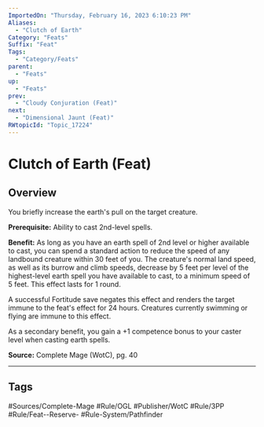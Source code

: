 ```yaml
---
ImportedOn: "Thursday, February 16, 2023 6:10:23 PM"
Aliases:
  - "Clutch of Earth"
Category: "Feats"
Suffix: "Feat"
Tags:
  - "Category/Feats"
parent:
  - "Feats"
up:
  - "Feats"
prev:
  - "Cloudy Conjuration (Feat)"
next:
  - "Dimensional Jaunt (Feat)"
RWtopicId: "Topic_17224"
---
```

# Clutch of Earth (Feat)
## Overview
You briefly increase the earth's pull on the target creature.

**Prerequisite:** Ability to cast 2nd-level spells.

**Benefit:** As long as you have an earth spell of 2nd level or higher available to cast, you can spend a standard action to reduce the speed of any landbound creature within 30 feet of you. The creature's normal land speed, as well as its burrow and climb speeds, decrease by 5 feet per level of the highest-level earth spell you have available to cast, to a minimum speed of 5 feet. This effect lasts for 1 round.

A successful Fortitude save negates this effect and renders the target immune to the feat's effect for 24 hours. Creatures currently swimming or flying are immune to this effect.

As a secondary benefit, you gain a +1 competence bonus to your caster level when casting earth spells.

**Source:** Complete Mage (WotC), pg. 40


---
## Tags
#Sources/Complete-Mage #Rule/OGL #Publisher/WotC #Rule/3PP #Rule/Feat--Reserve- #Rule-System/Pathfinder

